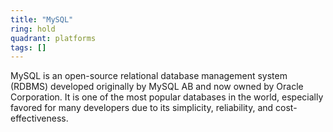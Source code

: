```yaml
---
title: "MySQL"
ring: hold
quadrant: platforms
tags: []
---
```


MySQL is an open-source relational database management system (RDBMS) developed originally by MySQL AB and now owned by
Oracle Corporation. It is one of the most popular databases in the world, especially favored for many developers due to
its simplicity, reliability, and cost-effectiveness. 

